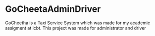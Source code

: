 # GoCheetaAdminDriver
GoCheetha is a Taxi Service System which was made for my academic assigment at icbt. This project was made for administrator and driver
